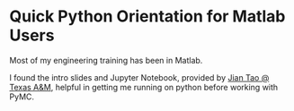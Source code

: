 # Quick Python Orientation for Matlab Users
Most of my engineering training has been in Matlab. 

I found the intro slides and Jupyter Notebook, provided by [Jian Tao @ Texas A&M](https://hprc.tamu.edu/training/python_matlab.html), helpful in getting me running on python before working with PyMC.